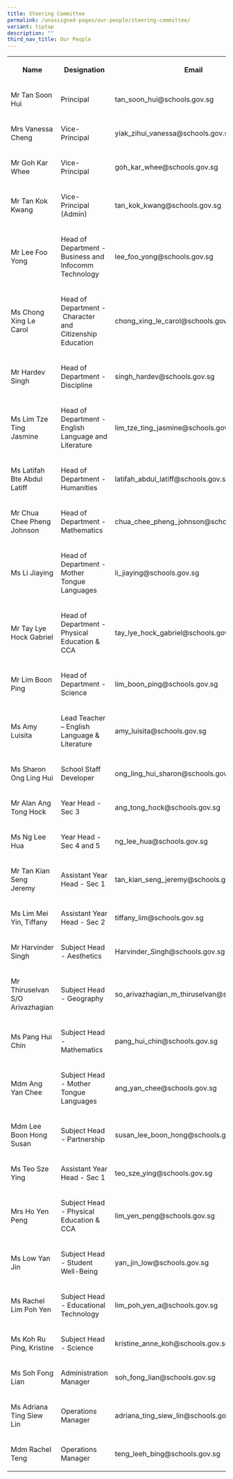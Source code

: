 ```yaml
---
title: Steering Committee
permalink: /unassigned-pages/our-people/steering-committee/
variant: tiptap
description: ""
third_nav_title: Our People
---
```

<p></p><table><tbody><tr><th rowspan="1" colspan="1"><p>Name</p></th><th rowspan="1" colspan="1"><p>Designation</p></th><th rowspan="1" colspan="1"><p>Email</p></th></tr><tr><td rowspan="1" colspan="1"><p>Mr Tan Soon Hui</p></td><td rowspan="1" colspan="1"><p>Principal</p></td><td rowspan="1" colspan="1"><p>tan_soon_hui@schools.gov.sg</p></td></tr><tr><td rowspan="1" colspan="1"><p>Mrs Vanessa Cheng</p></td><td rowspan="1" colspan="1"><p>Vice-Principal</p></td><td rowspan="1" colspan="1"><p>yiak_zihui_vanessa@schools.gov.sg</p></td></tr><tr><td rowspan="1" colspan="1"><p>Mr Goh Kar Whee</p></td><td rowspan="1" colspan="1"><p>Vice-Principal</p></td><td rowspan="1" colspan="1"><p>goh_kar_whee@schools.gov.sg</p></td></tr><tr><td rowspan="1" colspan="1"><p>Mr Tan Kok Kwang</p></td><td rowspan="1" colspan="1"><p>Vice-Principal (Admin)</p></td><td rowspan="1" colspan="1"><p>tan_kok_kwang@schools.gov.sg</p></td></tr><tr><td rowspan="1" colspan="1"><p>Mr Lee Foo Yong</p></td><td rowspan="1" colspan="1"><p>Head of Department - Business and Infocomm Technology</p></td><td rowspan="1" colspan="1"><p>lee_foo_yong@schools.gov.sg</p></td></tr><tr><td rowspan="1" colspan="1"><p>Ms Chong Xing Le Carol</p></td><td rowspan="1" colspan="1"><p>Head of Department -&nbsp;Character and Citizenship Education</p></td><td rowspan="1" colspan="1"><p>chong_xing_le_carol@schools.gov.sg</p></td></tr><tr><td rowspan="1" colspan="1"><p>Mr Hardev Singh</p></td><td rowspan="1" colspan="1"><p>Head of Department - Discipline</p></td><td rowspan="1" colspan="1"><p>singh_hardev@schools.gov.sg</p></td></tr><tr><td rowspan="1" colspan="1"><p>Ms Lim Tze Ting Jasmine</p></td><td rowspan="1" colspan="1"><p>Head of Department - English Language and Literature</p></td><td rowspan="1" colspan="1"><p>lim_tze_ting_jasmine@schools.gov.sg</p></td></tr><tr><td rowspan="1" colspan="1"><p>Ms Latifah Bte Abdul Latiff</p></td><td rowspan="1" colspan="1"><p>Head of Department - Humanities</p></td><td rowspan="1" colspan="1"><p>latifah_abdul_latiff@schools.gov.sg</p></td></tr><tr><td rowspan="1" colspan="1"><p>Mr Chua Chee Pheng Johnson</p></td><td rowspan="1" colspan="1"><p>Head of Department - Mathematics</p></td><td rowspan="1" colspan="1"><p>chua_chee_pheng_johnson@schools.gov.sg</p></td></tr><tr><td rowspan="1" colspan="1"><p>Ms Li Jiaying</p></td><td rowspan="1" colspan="1"><p>Head of Department - Mother Tongue Languages</p></td><td rowspan="1" colspan="1"><p>li_jiaying@schools.gov.sg</p></td></tr><tr><td rowspan="1" colspan="1"><p>Mr Tay Lye Hock Gabriel</p></td><td rowspan="1" colspan="1"><p>Head of Department - Physical Education &amp; CCA</p></td><td rowspan="1" colspan="1"><p>tay_lye_hock_gabriel@schools.gov.sg</p></td></tr><tr><td rowspan="1" colspan="1"><p>Mr Lim Boon Ping</p></td><td rowspan="1" colspan="1"><p>Head of Department - Science</p></td><td rowspan="1" colspan="1"><p>lim_boon_ping@schools.gov.sg</p></td></tr><tr><td rowspan="1" colspan="1"><p>Ms Amy Luisita</p></td><td rowspan="1" colspan="1"><p>Lead Teacher – English Language &amp; Literature</p></td><td rowspan="1" colspan="1"><p>amy_luisita@schools.gov.sg</p></td></tr><tr><td rowspan="1" colspan="1"><p>Ms Sharon Ong Ling Hui</p></td><td rowspan="1" colspan="1"><p>School Staff Developer</p></td><td rowspan="1" colspan="1"><p>ong_ling_hui_sharon@schools.gov.sg</p></td></tr><tr><td rowspan="1" colspan="1"><p>Mr Alan Ang Tong Hock</p></td><td rowspan="1" colspan="1"><p>Year Head - Sec 3</p></td><td rowspan="1" colspan="1"><p>ang_tong_hock@schools.gov.sg</p></td></tr><tr><td rowspan="1" colspan="1"><p>Ms Ng Lee Hua</p></td><td rowspan="1" colspan="1"><p>Year Head - Sec 4 and 5</p></td><td rowspan="1" colspan="1"><p>ng_lee_hua@schools.gov.sg</p></td></tr><tr><td rowspan="1" colspan="1"><p>Mr Tan Kian Seng Jeremy</p></td><td rowspan="1" colspan="1"><p>Assistant Year Head - Sec 1</p></td><td rowspan="1" colspan="1"><p>tan_kian_seng_jeremy@schools.gov.sg</p></td></tr><tr><td rowspan="1" colspan="1"><p>Ms Lim Mei Yin, Tiffany</p></td><td rowspan="1" colspan="1"><p>Assistant Year Head - Sec 2</p></td><td rowspan="1" colspan="1"><p>tiffany_lim@schools.gov.sg</p></td></tr><tr><td rowspan="1" colspan="1"><p>Mr&nbsp;Harvinder Singh</p></td><td rowspan="1" colspan="1"><p>Subject Head - Aesthetics</p></td><td rowspan="1" colspan="1"><p>Harvinder_Singh@schools.gov.sg</p></td></tr><tr><td rowspan="1" colspan="1"><p>Mr Thiruselvan S/O Arivazhagian</p></td><td rowspan="1" colspan="1"><p>Subject Head - Geography</p></td><td rowspan="1" colspan="1"><p>so_arivazhagian_m_thiruselvan@schools.gov.sg</p></td></tr><tr><td rowspan="1" colspan="1"><p>Ms Pang Hui Chin</p></td><td rowspan="1" colspan="1"><p>Subject Head - Mathematics</p></td><td rowspan="1" colspan="1"><p>pang_hui_chin@schools.gov.sg</p></td></tr><tr><td rowspan="1" colspan="1"><p>Mdm&nbsp;Ang Yan Chee</p></td><td rowspan="1" colspan="1"><p>Subject Head - Mother Tongue Languages</p></td><td rowspan="1" colspan="1"><p>ang_yan_chee@schools.gov.sg</p></td></tr><tr><td rowspan="1" colspan="1"><p>Mdm Lee Boon Hong Susan</p></td><td rowspan="1" colspan="1"><p>Subject Head - Partnership</p></td><td rowspan="1" colspan="1"><p>susan_lee_boon_hong@schools.gov.sg</p></td></tr><tr><td rowspan="1" colspan="1"><p>Ms Teo Sze Ying</p></td><td rowspan="1" colspan="1"><p>Assistant Year Head - Sec 1</p></td><td rowspan="1" colspan="1"><p>teo_sze_ying@schools.gov.sg</p></td></tr><tr><td rowspan="1" colspan="1"><p>Mrs Ho Yen Peng</p></td><td rowspan="1" colspan="1"><p>Subject Head - Physical Education &amp; CCA</p></td><td rowspan="1" colspan="1"><p>lim_yen_peng@schools.gov.sg</p></td></tr><tr><td rowspan="1" colspan="1"><p>Ms Low Yan Jin</p></td><td rowspan="1" colspan="1"><p>Subject Head - Student Well-Being</p></td><td rowspan="1" colspan="1"><p>yan_jin_low@schools.gov.sg</p></td></tr><tr><td rowspan="1" colspan="1"><p>Ms Rachel Lim Poh Yen</p></td><td rowspan="1" colspan="1"><p>Subject Head - Educational Technology</p></td><td rowspan="1" colspan="1"><p>lim_poh_yen_a@schools.gov.sg</p></td></tr><tr><td rowspan="1" colspan="1"><p>Ms Koh Ru Ping, Kristine</p></td><td rowspan="1" colspan="1"><p>Subject Head - Science</p></td><td rowspan="1" colspan="1"><p>kristine_anne_koh@schools.gov.sg</p></td></tr><tr><td rowspan="1" colspan="1"><p>Ms Soh Fong Lian</p></td><td rowspan="1" colspan="1"><p>Administration Manager</p></td><td rowspan="1" colspan="1"><p>soh_fong_lian@schools.gov.sg</p></td></tr><tr><td rowspan="1" colspan="1"><p>Ms Adriana Ting Siew Lin</p></td><td rowspan="1" colspan="1"><p>Operations Manager</p></td><td rowspan="1" colspan="1"><p>adriana_ting_siew_lin@schools.gov.sg</p></td></tr><tr><td rowspan="1" colspan="1"><p>Mdm Rachel Teng</p></td><td rowspan="1" colspan="1"><p>Operations Manager</p></td><td rowspan="1" colspan="1"><p>teng_leeh_bing@schools.gov.sg</p></td></tr></tbody></table><p></p>